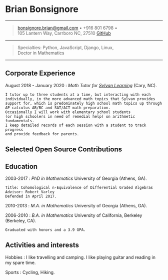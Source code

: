 Brian Bonsignore
=========================

----
> <bonsignore.brian@gmail.com> • +916 801 6798 • \
>  105 Lantern Way, Carrboro NC, 27510
> [GitHub](https://github.com/bbonsign)
----

>  Specialties: Python, JavaScript, Django, Linux, \
>  Doctor in Mathematics

----

Corporate Experience
--------------------

August 2018 - January 2020
:   *Math Tutor for [Sylvan Learning](https://www.sylvanlearning.com/)*
    (Cary, NC).

    I tutor up to three students at a time, but interacting with each
    individually, in the more advanced math topics that Sylvan provides
    support for, which is predominately high school math topics up through
    AP calculus AB/BC and SAT/ACT math preparation.
    Occasionally I will work with elementary school students
    (or high schoolers in need of remedial help) on arithmetic fundamentals.
    I keep detailed records of each session with a student to track progress
    and provide feedback for parents.





Selected Open Source Contributions
----------------------------------



Education
---------

2003-2017
:   *PhD in Mathematics* University of Georgia
    (Athens, GA).

    Title: Cohomological n-Equivalence of Differential Graded Algebras
    Advisor: Robert Varley
    Defended in April 2017.

2010-2013
:   *M.A. in Mathematics* University of Georgia
    (Athens, GA).


2006-2010
:   *B.A. in Mathematics* University of California, Berkeley
    (Berkeley, CA).

    Graduated with honors and a 3.9 GPA.


Activities and interests
------------------------

Hobbies
:   I like travelling and camping. I like playing guitar and
    reading in my spare time.

Sports
:   Cycling, Hiking.



